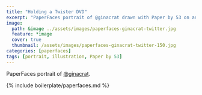 ```yaml
---
title: "Holding a Twister DVD"
excerpt: "PaperFaces portrait of @ginacrat drawn with Paper by 53 on an iPad."
image: 
  path: &image ../assets/images/paperfaces-ginacrat-twitter.jpg 
  feature: *image
  cover: true
  thumbnail: /assets/images/paperfaces-ginacrat-twitter-150.jpg
categories: [paperfaces]
tags: [portrait, illustration, Paper by 53]
---
```


PaperFaces portrait of [@ginacrat](https://twitter.com/ginacrat).

{% include boilerplate/paperfaces.md %}
